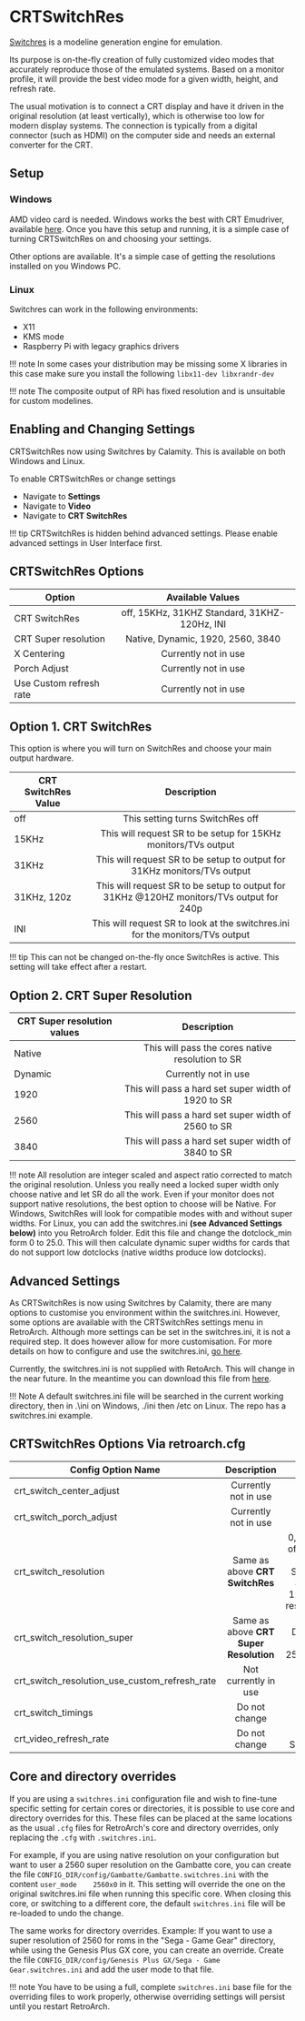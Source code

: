 # CRTSwitchRes

[Switchres](https://github.com/antonioginer/switchres) is a modeline generation engine for emulation.

Its purpose is on-the-fly creation of fully customized video modes that accurately reproduce those of the emulated systems. Based on a monitor profile, it will provide the best video mode for a given width, height, and refresh rate.

The usual motivation is to connect a CRT display and have it driven in the original resolution (at least vertically), which is otherwise too low for modern display systems. The connection is typically from a digital connector (such as HDMI) on the computer side and needs an external converter for the CRT.

## Setup

### Windows 

AMD video card is needed. Windows works the best with CRT Emudriver, available [here](http://geedorah.com/eiusdemmodi/forum/viewtopic.php?id=295). Once you have this setup and running, it is a simple case of turning CRTSwitchRes on and choosing your settings.

Other options are available. It's a simple case of getting the resolutions installed on you Windows PC.

### Linux

Switchres can work in the following environments:
- X11
- KMS mode
- Raspberry Pi with legacy graphics drivers

!!! note
    In some cases your distribution may be missing some X libraries in this case make sure you install the 
    following `libx11-dev libxrandr-dev`

!!! note
    The composite output of RPi has fixed resolution and is unsuitable for custom modelines.

## Enabling and Changing Settings

CRTSwitchRes now using Switchres by Calamity. This is available on both Windows and Linux.

To enable CRTSwitchRes or change settings
- Navigate to **Settings**
- Navigate to **Video**
- Navigate to **CRT SwitchRes**

!!! tip
    CRTSwitchRes is hidden behind advanced settings. Please enable advanced settings in User Interface first.

## CRTSwitchRes Options

| Option                  | Available Values                                |
| ----------------------- |:-----------------------------------------------:|
| CRT SwitchRes           | off, 15KHz, 31KHZ Standard, 31KHZ- 120Hz, INI   |
| CRT Super resolution    | Native, Dynamic, 1920, 2560, 3840               |
| X Centering             | Currently not in use                            |
| Porch Adjust            | Currently not in use                            |
| Use Custom refresh rate | Currently not in use                            |

## Option 1. CRT SwitchRes

This option is where you will turn on SwitchRes and choose your main output hardware. 

| CRT SwitchRes Value     | Description                                                                              |
| ----------------------- |:----------------------------------------------------------------------------------------:|
| off                     | This setting turns SwitchRes off                                                         |
| 15KHz                   | This will request SR to be setup for 15KHz monitors/TVs output                           |
| 31KHz                   | This will request SR to be setup to output for 31KHz monitors/TVs output                 |
| 31KHz, 120z             | This will request SR to be setup to output for 31KHz @120HZ monitors/TVs output for 240p |
| INI                     | This will request SR to look at the switchres.ini for the monitors/TVs output            |

!!! tip
    This can not be changed on-the-fly once SwitchRes is active. This setting will take effect after a restart.

## Option 2. CRT Super Resolution

| CRT Super resolution values | Description                                            |
| --------------------------- |:------------------------------------------------------:|
| Native                      | This will pass the cores native resolution to SR       |
| Dynamic                     | Currently not in use                                   |
| 1920                        | This will pass a hard set super width of 1920 to SR    |
| 2560                        | This will pass a hard set super width of 2560 to SR    |
| 3840                        | This will pass a hard set super width of 3840 to SR    |

!!! note
    All resolution are integer scaled and aspect ratio corrected to match the original resolution. Unless you really need a locked super width only choose native and let SR do all the work. Even if your monitor does not support native resolutions, the best option to choose will be Native. For Windows, SwitchRes will look for compatible modes with and without super widths. For Linux, you can add the switchres.ini **(see Advanced Settings below)** into you RetroArch folder. Edit this file and change the dotclock_min form 0 to 25.0. This will then calculate dynamic super widths for cards that do not support low dotclocks (native widths produce low dotclocks).

## Advanced Settings

As CRTSwitchRes is now using Switchres by Calamity, there are many options to customise you environment within the switchres.ini. However, some options are available with the CRTSwitchRes settings menu in RetroArch. Although more settings can be set in the switchres.ini, it is not a required step. It does however allow for more customisation. For more details on how to configure and use the switchres.ini, [go here](https://gitlab.com/groovyarcade/support/-/wikis/3-Post-Installation-and-Maintenance/3.9-Configure-System-Wide-Switchres).

Currently, the switchres.ini is not supplied with RetoArch. This will change in the near future. In the meantime you can download this file from [here](https://raw.githubusercontent.com/antonioginer/switchres/master/switchres.ini).

!!! Note
    A default switchres.ini file will be searched in the current working directory, then in .\ini on Windows, ./ini then /etc on Linux. The repo has a switchres.ini example.

## CRTSwitchRes Options Via retroarch.cfg

| Config Option Name                              | Description                                            | Values                           | 
| ----------------------------------------------- |:------------------------------------------------------:|:--------------------------------:|
| crt_switch_center_adjust                        | Currently not in use                                   |                                  |
| crt_switch_porch_adjust                         | Currently not in use                                   |                                  |
| crt_switch_resolution                           | Same as above **CRT SwitchRes**                        | 0,1,2,3,4 - off, 15kHz, 31kHz Standard, 31kHz- 120Hz, INI respectively |
| crt_switch_resolution_super                     | Same as above **CRT Super Resolution**                 | Native, Dynamic, 1920, 2560, 3840|
| crt_switch_resolution_use_custom_refresh_rate   | Not currently in use                                   | false                            |
| crt_switch_timings                              | Do not change                                          |                                  |
| crt_video_refresh_rate                          | Do not change                                          | Set by SwitchRes                 |

## Core and directory overrides

If you are using a `switchres.ini` configuration file and wish to fine-tune specific setting for certain cores or directories, it is possible to use core and directory overrides for this. These files can be placed at the same locations as the usual `.cfg` files for RetroArch's core and directory overrides, only replacing the `.cfg` with `.switchres.ini`.

For example, if you are using native resolution on your configuration but want to user a 2560 super resolution on the Gambatte core, you can create the file `CONFIG_DIR/config/Gambatte/Gambatte.switchres.ini` with the content `user_mode    2560x0` in it. This setting will override the one on the original switchres.ini file when running this specific core. When closing this core, or switching to a different core, the default `switchres.ini` file will be re-loaded to undo the change.

The same works for directory overrides.
Example: If you want to use a super resolution of 2560 for roms in the "Sega - Game Gear" directory, while using the Genesis Plus GX core, you can create an override.
Create the file `CONFIG_DIR/config/Genesis Plus GX/Sega - Game Gear.switchres.ini` and add the user mode to that file.

!!! note
    You have to be using a full, complete `switchres.ini` base file for the overriding files to work properly, otherwise overriding settings will persist until you restart RetroArch.
